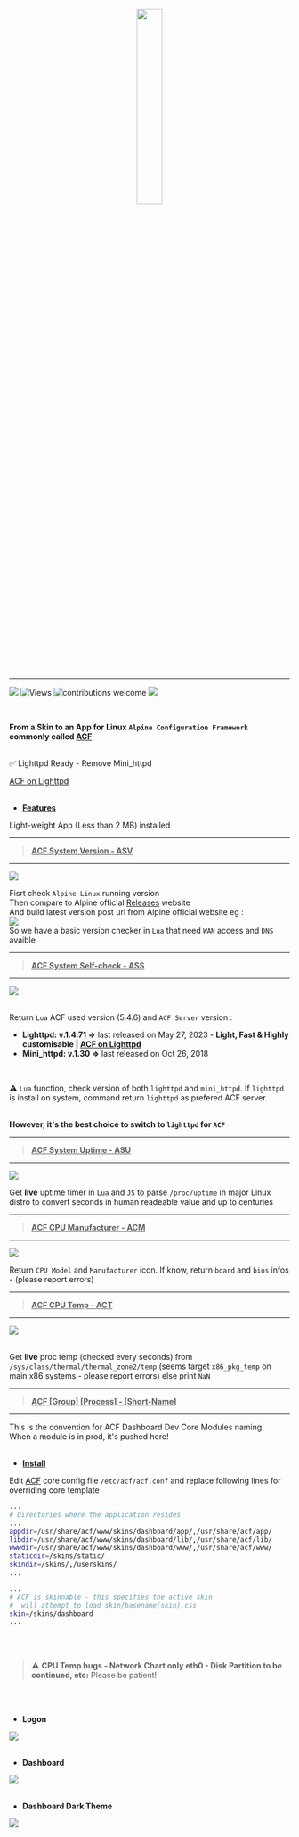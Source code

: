 <br>
<div align="center">
 <img src="https://github.com/trinity-labs/dashboard-skin/assets/45216746/ec7868c6-33b9-4a5e-a6cd-5583c959c6f4" width="30%">
</div>

<br>
<hr/>

  ![](https://img.shields.io/github/stars/trinity-labs/dashboard-skin.svg)
  ![Views](https://img.shields.io/endpoint?url=https%3A%2F%2Fhits.dwyl.com%2Ftrinity-labs%2Fdashboard-skin.json%3Fcolor%3Dpurple)
  ![contributions welcome](https://img.shields.io/badge/contributions-welcome-ff69b4.svg?style=flat)
  ![](https://img.shields.io/github/issues/trinity-labs/dashboard-skin.svg)
 
<br>

**From a Skin to an App for Linux `Alpine Configuration Framework` commonly called [ACF](https://wiki.alpinelinux.org/wiki/Alpine_Configuration_Framework_Design)**
<br>
<br>

✅ Lighttpd Ready - Remove Mini_httpd 

[ACF on Lighttpd](https://github.com/trinity-labs/mini_httpd-lighttpd)
<br>
<br>
- <ins>**Features**</ins>

Light-weight App (Less than 2 MB) installed

<div align="left">
 <hr>
 
> <ins>**ACF System Version - ASV**</ins>

 <hr>
<img src="https://github.com/trinity-labs/dashboard-skin/assets/45216746/dae56d30-7c39-433c-9138-c429f3e862f0">

Fisrt check `Alpine Linux` running version<br>
Then compare to Alpine official [Releases](https://www.alpinelinux.org/releases/#content) website<br>
And build latest version post url from Alpine official website eg :<br>
<img src="https://github.com/trinity-labs/dashboard-skin/assets/45216746/e0318739-c4e4-4119-83cd-88931bd188eb">
<br>
So we have a basic version checker in `Lua` that need `WAN` access and `DNS` avaible
 <hr>

> <ins>**ACF System Self-check - ASS**</ins>

 <hr>
 <img src="https://github.com/trinity-labs/dashboard-skin/assets/45216746/5c9ecb8a-aca9-4b70-a5ea-3c2b063759c9">
<br>
<br>

Return `Lua` ACF used version (5.4.6) and `ACF Server` version : 
- **Lighttpd: v.1.4.71 =>** last released on May 27, 2023 - **Light, Fast & Highly customisable | [ACF on Lighttpd](https://github.com/trinity-labs/mini_httpd-lighttpd)** <br>
- **Mini_httpd: v.1.30 =>** last released on Oct 26, 2018 <br>
<br>

⚠️ `Lua` function, check version of both `lighttpd` and `mini_httpd`. If `lighttpd` is install on system, command return `lighttpd` as prefered ACF server.<br>
<br>

**However, it's the best choice to switch to `lighttpd` for `ACF`**


 <hr>

 > <ins>**ACF System Uptime - ASU**</ins>

 <hr>
 <img src="https://github.com/trinity-labs/dashboard-skin/assets/45216746/1a34c041-7a82-4977-a5ce-3bacd0cd67c8">

Get **live** uptime timer in `Lua` and `JS` to parse `/proc/uptime` in major Linux distro to convert seconds in human readeable value and up to centuries
 <hr>

> <ins>**ACF CPU Manufacturer - ACM**</ins>

 <hr>
 <img src="https://github.com/trinity-labs/dashboard-skin/assets/45216746/9b81be2f-d91f-416b-9683-784d490887e5">

Return `CPU Model` and `Manufacturer` icon. If know, return `board` and `bios` infos - (please report errors)
 <hr>
 
> <ins>**ACF CPU Temp - ACT**</ins>

 <hr>
 <img src="https://github.com/trinity-labs/dashboard-skin/assets/45216746/1074ce4e-e48d-4dd6-8654-4b0cca264536">
<br>
<br>

 Get **live** proc temp (checked every seconds) from `/sys/class/thermal/thermal_zone2/temp` (seems target `x86_pkg_temp` on main x86 systems - please report errors)
else print `NaN`

 <hr>

> <ins>**ACF [Group] [Process] - [Short-Name]**</ins>

 <hr>
This is the convention for ACF Dashboard Dev Core Modules naming.<br>
When a module is in prod, it's pushed here!
 </div>
<br>

- <ins>**Install**</ins>

Edit [ACF](https://wiki.alpinelinux.org/wiki/Alpine_Configuration_Framework_Design#ACF_Layout) core config file `/etc/acf/acf.conf` and replace following lines for overriding core template
 
  ```bash
 ...
 # Directories where the application resides
 ...
appdir=/usr/share/acf/www/skins/dashboard/app/,/usr/share/acf/app/
libdir=/usr/share/acf/www/skins/dashboard/lib/,/usr/share/acf/lib/
wwwdir=/usr/share/acf/www/skins/dashboard/www/,/usr/share/acf/www/
staticdir=/skins/static/
skindir=/skins/,/userskins/
...
  ```
  
   ```bash
 ...
# ACF is skinnable - this specifies the active skin
#  will attempt to load skin/basename(skin).css
skin=/skins/dashboard
...
  ```
<br>
<br>

> ⚠️ **CPU Temp bugs - Network Chart only eth0 - Disk Partition to be continued, etc:** Please be patient!

<br>
<br>
 
- **Logon**

<img src="https://github.com/trinity-labs/dashboard-skin/assets/45216746/721a4ce0-37d6-4108-850b-a64e94b2bf8b">
<br>
<br>

- **Dashboard**

<img src="https://github.com/trinity-labs/dashboard-skin/assets/45216746/55bfd103-cc4f-47c7-9d84-f4f649abfada">
<br>
<br>

- **Dashboard Dark Theme**

<img src="https://github.com/trinity-labs/trinity-labs/assets/45216746/f457c54e-1ffc-4922-9f21-eaea0e7822b4">


